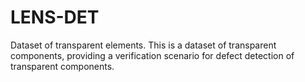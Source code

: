 # LENS-DET
Dataset of transparent elements.
This is a dataset of transparent components, providing a verification scenario for defect detection of transparent components.
